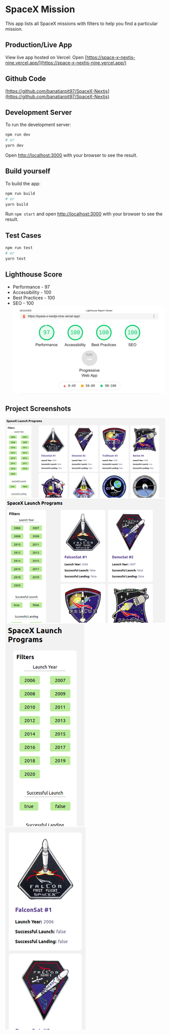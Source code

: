 # SpaceX Mission
This app lists all SpaceX missions with filters to help you find a particular mission.

## Production/Live App
View live app hosted on Vercel:
Open [https://space-x-nextjs-nine.vercel.app/](https://space-x-nextjs-nine.vercel.app/)

## Github Code
[https://github.com/banatiarpit97/SpaceX-Nextjs](https://github.com/banatiarpit97/SpaceX-Nextjs)

## Development Server
To run the development server:

```bash
npm run dev
# or
yarn dev
```

Open [http://localhost:3000](http://localhost:3000) with your browser to see the result.

## Build yourself
To build the app:

```bash
npm run build
# or
yarn build
```

Run `npm start` and open [http://localhost:3000](http://localhost:3000) with your browser to see the result.

## Test Cases
```bash
npm run test
# or
yarn test
```

## Lighthouse Score
* Performance - 97
* Accessibility - 100
* Best Practices - 100
* SEO - 100
![Lighthouse Score Image.](/readme_images/lighthouse.png "This is Lighthouse Score Image.")

## Project Screenshots
![Desktop view.](/readme_images/desktop.png "Desktop view.")
![Tablet view.](/readme_images/tablet.png "This is Tablet view.")
![Mobile view.](/readme_images/mobile1.png "This is Mobile view.")
![Mobile view.](/readme_images/mobile2.png "This is Mobile view.")